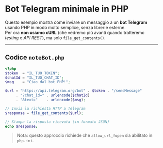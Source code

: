 # Bot Telegram minimale in PHP

Questo esempio mostra come inviare un messaggio a un **bot Telegram** usando PHP in modo molto semplice, senza librerie esterne.  
Per ora **non usiamo cURL** (che vedremo più avanti quando tratteremo *testing* e *API REST*), ma solo `file_get_contents()`.

---

## Codice `noteBot.php`

```php
<?php
$token  = "IL_TUO_TOKEN";
$chatId = "IL_TUO_CHAT_ID";
$msg    = "Ciao dal bot PHP!";

$url = "https://api.telegram.org/bot" . $token . "/sendMessage"
     . "?chat_id=" . urlencode($chatId)
     . "&text="    . urlencode($msg);

// Invia la richiesta HTTP a Telegram
$response = file_get_contents($url);

// Stampa la risposta ricevuta (in formato JSON)
echo $response;
```
> Nota: questo approccio richiede che `allow_url_fopen` sia abilitato in `php.ini`.

